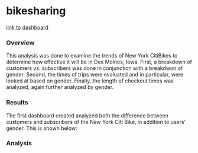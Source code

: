 # bikesharing
[link to dashboard](https://public.tableau.com/views/TimeandGenderCitiBikeAnalysis/Story1?:language=en-US&publish=yes&:display_count=n&:origin=viz_share_link)
### Overview
This analysis was done to examine the trends of New York CitiBikes to determine how effective it will be in Des Moines, Iowa. First, a breakdown of customers vs. subscribers was done in conjunction with a breakdwon of gender. Second, the times of trips were evaluated and in particular, were looked at based on gender. Finally, the length of checkout times was analyzed, again further analyzed by gender.

### Results
The first dashboard created analyzed both the difference between customers and subscribers of the New York Citi Bike, in addition to users' gender. This is shown below:

### Analysis
